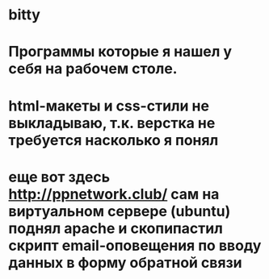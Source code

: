 # bitty
# Программы которые я нашел у себя на рабочем столе.
# html-макеты и css-стили не выкладываю, т.к. верстка не требуется насколько я понял
# еще вот здесь http://ppnetwork.club/  сам на виртуальном сервере (ubuntu) поднял apache и скопипастил скрипт email-оповещения по вводу данных в форму обратной связи
